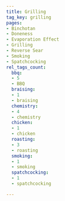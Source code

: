 ```yaml
---
title: Grilling
tag_key: grilling
pages:
- Binchotan
- Doneness
- Evaporation Effect
- Grilling
- Reverse Sear
- Smoking
- Spatchcocking
rel_tags_count:
  bbq:
  - 5
  - BBQ
  braising:
  - 1
  - braising
  chemistry:
  - 4
  - chemistry
  chicken:
  - 1
  - chicken
  roasting:
  - 3
  - roasting
  smoking:
  - 1
  - smoking
  spatchcocking:
  - 1
  - spatchcocking

---
```

